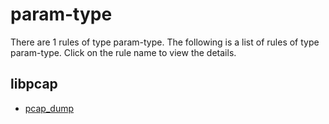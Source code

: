 ---
---
# param-type

There are 1 rules of type param-type. The following is a list of rules of type param-type. Click on the rule name to view the details.


## libpcap

- [pcap_dump](projects/libpcap/pcap_dump.md)

